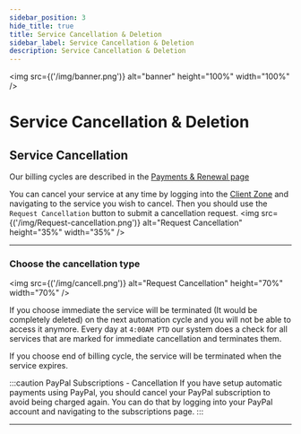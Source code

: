 ```yaml
---
sidebar_position: 3
hide_title: true
title: Service Cancellation & Deletion
sidebar_label: Service Cancellation & Deletion
description: Service Cancellation & Deletion
---
```


<img src={('/img/banner.png')} alt="banner" height="100%" width="100%" />

<div class="text--center">
<h1>Service Cancellation & Deletion</h1>
</div>


## Service Cancellation

Our billing cycles are described in the [Payments & Renewal page](/docs/client-zone/payments-renewal) 

You can cancel your service at any time by logging into the [Client Zone](https://client.mazenhost.com) and navigating to the service you wish to cancel.
Then you should use the `Request Cancellation` button to submit a cancellation request.
<img src={('/img/Request-cancellation.png')} alt="Request Cancellation" height="35%" width="35%" />

---
### Choose the cancellation type

<img src={('/img/cancell.png')} alt="Request Cancellation" height="70%" width="70%" />

If you choose immediate the service will be terminated (It would be completely deleted) on the next automation cycle and you will not be able to access it anymore.
Every day at `4:00AM PTD` our system does a check for all services that are marked for immediate cancellation and terminates them.

If you choose end of billing cycle, the service will be terminated when the service expires.

:::caution PayPal Subscriptions - Cancellation
If you have setup automatic payments using PayPal, you should cancel your PayPal subscription to avoid being charged again. You can do that by logging into your PayPal account and navigating to the subscriptions page.
:::


---